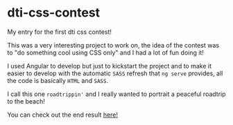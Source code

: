 # dti-css-contest
My entry for the first dti css contest!

This was a very interesting project to work on, the idea of the contest was to "do something cool using CSS only" and I had a lot of fun doing it!

I used Angular to develop but just to kickstart the project and to make it easier to develop with the automatic `SASS` refresh that `ng serve` provides, all the code is basically `HTML` and `SASS`.

I call this one `roadtrippin'` and I really wanted to portrait a peaceful roadtrip to the beach!

You can check out the end result [here!](https://codepen.io/lucas-mv/pen/MPKezR)
